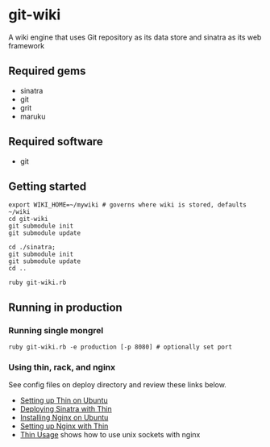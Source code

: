 # git-wiki #

A wiki engine that uses Git repository as its data store and sinatra as its web framework

## Required gems ##

- sinatra
- git
- grit
- maruku

## Required software ##

- git


## Getting started ##

    export WIKI_HOME=~/mywiki # governs where wiki is stored, defaults ~/wiki
    cd git-wiki
    git submodule init
    git submodule update

    cd ./sinatra;
    git submodule init
    git submodule update
    cd ..

    ruby git-wiki.rb

## Running in production ##

### Running single mongrel

    ruby git-wiki.rb -e production [-p 8080] # optionally set port

### Using thin, rack, and nginx

See config files on deploy directory and review these links below.

- [Setting up Thin on Ubuntu][]
- [Deploying Sinatra with Thin][]
- [Installing Nginx on Ubuntu][]
- [Setting up Nginx with Thin][]
- [Thin Usage][] shows how to use unix sockets with nginx


[Thin Usage]: http://code.macournoyer.com/thin/usage/
[Setting up Thin on Ubuntu]: http://articles.slicehost.com/2008/5/6/ubuntu-hardy-thin-web-server-for-ruby
[Setting up Nginx with Thin]: http://articles.slicehost.com/2008/5/27/ubuntu-hardy-nginx-rails-and-thin
[Deploying Sinatra with Thin]: http://www.gittr.com/index.php/archive/deploying-sinatra-via-thin-and-lighttpd/
[Installing Nginx on Ubuntu]: http://articles.slicehost.com/2008/5/13/ubuntu-hardy-installing-nginx-via-aptitude











